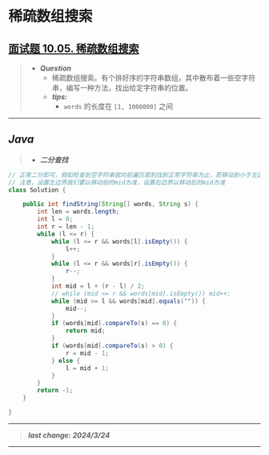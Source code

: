 # 稀疏数组搜索

## [面试题 10.05. 稀疏数组搜索](https://leetcode.cn/problems/sparse-array-search-lcci/)

> - ***Question***
>   - 稀疏数组搜索。有个排好序的字符串数组，其中散布着一些空字符串，编写一种方法，找出给定字符串的位置。
>   - ***tips:***
>     - `words` 的长度在 `[1, 1000000]` 之间

---

## *Java*

> - ***二分查找***

```java
// 正常二分即可，假如检查到空字符串就向前遍历直到找到正常字符串为止，若移动到小于左边界，即为找不到正常字符串，重新设置左边界即可
// 注意，设置左边界我们要以移动前的mid为准，设置右边界以移动后的mid为准
class Solution {

    public int findString(String[] words, String s) {
        int len = words.length;
        int l = 0;
        int r = len - 1;
        while (l <= r) {
            while (l <= r && words[l].isEmpty()) {
                l++;
            }
            while (l <= r && words[r].isEmpty()) {
                r--;
            }
            int mid = l + (r - l) / 2;
            // while (mid <= r && words[mid].isEmpty()) mid++;
            while (mid >= l && words[mid].equals("")) {
                mid--;
            }
            if (words[mid].compareTo(s) == 0) {
                return mid;
            }
            if (words[mid].compareTo(s) > 0) {
                r = mid - 1;
            } else {
                l = mid + 1;
            }
        }
        return -1;
    }

}
```

---

> ***last change: 2024/3/24***

---
